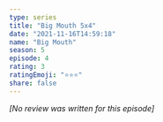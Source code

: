 ```yaml
---
type: series
title: "Big Mouth 5x4"
date: "2021-11-16T14:59:18"
name: "Big Mouth"
season: 5
episode: 4
rating: 3
ratingEmoji: "⭐️⭐️⭐️"
share: false
---
```


*[No review was written for this episode]*
